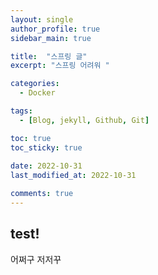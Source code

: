 ```yaml
---
layout: single
author_profile: true
sidebar_main: true

title:  "스프링 글"
excerpt: "스프링 어려워 "

categories:
  - Docker

tags:
  - [Blog, jekyll, Github, Git]

toc: true
toc_sticky: true
 
date: 2022-10-31
last_modified_at: 2022-10-31

comments: true
---
```



## test!

어쩌구 저저꾸 